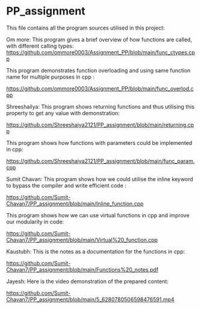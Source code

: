 # PP_assignment
This file contains all the program sources 
utilised in this project:

Om more:
This program gives a brief overview of how functions are called, with different calling types:
https://github.com/ommore0003/Assignment_PP/blob/main/func_ctypes.cpp

This program demonstrates function overloading and using same function name for multiple purposes in cpp :

https://github.com/ommore0003/Assignment_PP/blob/main/func_overlod.cpp

Shreeshailya:
This program shows returning functions and thus utilising this property to get any value with demonstration:

https://github.com/Shreeshaiya2121/PP_assignment/blob/main/returning.cpp

This program shows how functions with parameters could be implemented in cpp:

https://github.com/Shreeshaiya2121/PP_assignment/blob/main/func_param.cpp

Sumit Chavan:
This program shows how we could utilise the inline keyword to bypass the compiler and write efficient code :

https://github.com/Sumit-Chavan7/PP_assignment/blob/main/Inline_function.cpp

This program shows how we can use virtual functions in cpp and improve our modularity in code:

https://github.com/Sumit-Chavan7/PP_assignment/blob/main/Virtual%20_function.cpp

Kaustubh:
This is the notes as a documentation for the functions in cpp:

https://github.com/Sumit-Chavan7/PP_assignment/blob/main/Functions%20_notes.pdf

Jayesh:
Here is the video demonstration of the prepared content:

https://github.com/Sumit-Chavan7/PP_assignment/blob/main/5_6280780506598476591.mp4
